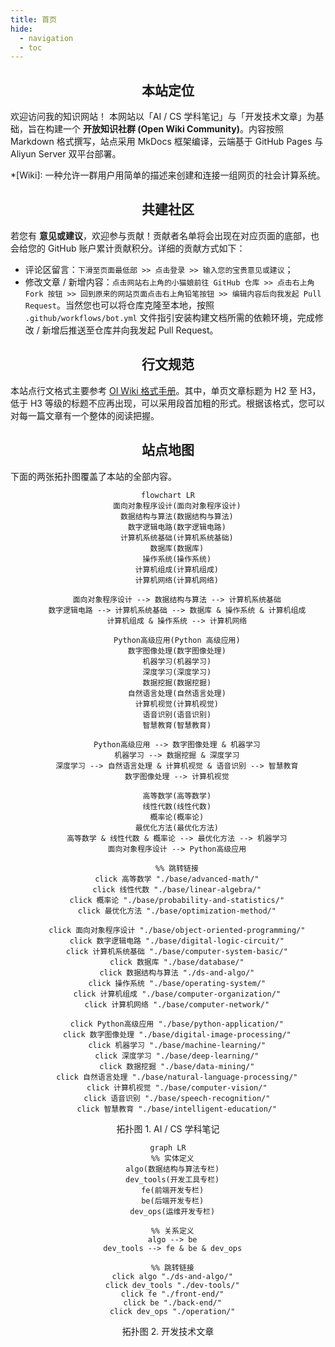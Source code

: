 ```yaml
---
title: 首页
hide:
  - navigation
  - toc
---
```


<h2 align="center"> 本站定位 </h2>

欢迎访问我的知识网站！ 本网站以「AI / CS 学科笔记」与「开发技术文章」为基础，旨在构建一个 **开放知识社群 (Open Wiki Community)**。内容按照 Markdown 格式撰写，站点采用 MkDocs 框架编译，云端基于 GitHub Pages 与 Aliyun Server 双平台部署。

*[Wiki]: 一种允许一群用户用简单的描述来创建和连接一组网页的社会计算系统。

<h2 align="center"> 共建社区 </h2>

若您有 **意见或建议**，欢迎参与贡献！贡献者名单将会出现在对应页面的底部，也会给您的 GitHub 账户累计贡献积分。详细的贡献方式如下：

- 评论区留言：`下滑至页面最低部 >> 点击登录 >> 输入您的宝贵意见或建议`；
- 修改文章 / 新增内容：`点击网站右上角的小猫娘前往 GitHub 仓库 >> 点击右上角 Fork 按钮 >> 回到原来的网站页面点击右上角铅笔按钮 >> 编辑内容后向我发起 Pull Request`。当然您也可以将仓库克隆至本地，按照 `.github/workflows/bot.yml` 文件指引安装构建文档所需的依赖环境，完成修改 / 新增后推送至仓库并向我发起 Pull Request。

<h2 align="center"> 行文规范 </h2>

本站点行文格式主要参考 [OI Wiki 格式手册](https://oi-wiki.org/intro/format/)。其中，单页文章标题为 H2 至 H3，低于 H3 等级的标题不应再出现，可以采用段首加粗的形式。根据该格式，您可以对每一篇文章有一个整体的阅读把握。

<h2 align="center"> 站点地图 </h2>

下面的两张拓扑图覆盖了本站的全部内容。

<div align="center">

```mermaid
flowchart LR
    面向对象程序设计(面向对象程序设计)
    数据结构与算法(数据结构与算法)
    数字逻辑电路(数字逻辑电路)
    计算机系统基础(计算机系统基础)
    数据库(数据库)
    操作系统(操作系统)
    计算机组成(计算机组成)
    计算机网络(计算机网络)

    面向对象程序设计 --> 数据结构与算法 --> 计算机系统基础
    数字逻辑电路 --> 计算机系统基础 --> 数据库 & 操作系统 & 计算机组成
    计算机组成 & 操作系统 --> 计算机网络

    Python高级应用(Python 高级应用)
    数字图像处理(数字图像处理)
    机器学习(机器学习)
    深度学习(深度学习)
    数据挖掘(数据挖掘)
    自然语言处理(自然语言处理)
    计算机视觉(计算机视觉)
    语音识别(语音识别)
    智慧教育(智慧教育)

    Python高级应用 --> 数字图像处理 & 机器学习
    机器学习 --> 数据挖掘 & 深度学习
    深度学习 --> 自然语言处理 & 计算机视觉 & 语音识别 --> 智慧教育
    数字图像处理 --> 计算机视觉

    高等数学(高等数学)
    线性代数(线性代数)
    概率论(概率论)
    最优化方法(最优化方法)
    高等数学 & 线性代数 & 概率论 --> 最优化方法 --> 机器学习
    面向对象程序设计 --> Python高级应用

    %% 跳转链接
    click 高等数学 "./base/advanced-math/"
    click 线性代数 "./base/linear-algebra/"
    click 概率论 "./base/probability-and-statistics/"
    click 最优化方法 "./base/optimization-method/"

    click 面向对象程序设计 "./base/object-oriented-programming/"
    click 数字逻辑电路 "./base/digital-logic-circuit/"
    click 计算机系统基础 "./base/computer-system-basic/"
    click 数据库 "./base/database/"
    click 数据结构与算法 "./ds-and-algo/"
    click 操作系统 "./base/operating-system/"
    click 计算机组成 "./base/computer-organization/"
    click 计算机网络 "./base/computer-network/"

    click Python高级应用 "./base/python-application/"
    click 数字图像处理 "./base/digital-image-processing/"
    click 机器学习 "./base/machine-learning/"
    click 深度学习 "./base/deep-learning/"
    click 数据挖掘 "./base/data-mining/"
    click 自然语言处理 "./base/natural-language-processing/"
    click 计算机视觉 "./base/computer-vision/"
    click 语音识别 "./base/speech-recognition/"
    click 智慧教育 "./base/intelligent-education/"
```

<caption> 拓扑图 1. AI / CS 学科笔记 </caption>

```mermaid
graph LR
  %% 实体定义
  algo(数据结构与算法专栏)
  dev_tools(开发工具专栏)
  fe(前端开发专栏)
  be(后端开发专栏)
  dev_ops(运维开发专栏)
  
  %% 关系定义
  algo --> be
  dev_tools --> fe & be & dev_ops
  
  %% 跳转链接
  click algo "./ds-and-algo/"
  click dev_tools "./dev-tools/"
  click fe "./front-end/"
  click be "./back-end/"
  click dev_ops "./operation/"
```

<caption> 拓扑图 2. 开发技术文章 </caption>

</div>
